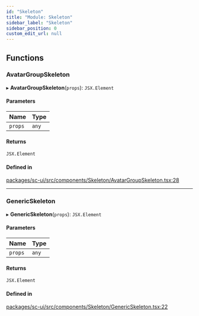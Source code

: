 ```yaml
---
id: "Skeleton"
title: "Module: Skeleton"
sidebar_label: "Skeleton"
sidebar_position: 0
custom_edit_url: null
---
```


## Functions

### AvatarGroupSkeleton

▸ **AvatarGroupSkeleton**(`props`): `JSX.Element`

#### Parameters

| Name | Type |
| :------ | :------ |
| `props` | `any` |

#### Returns

`JSX.Element`

#### Defined in

[packages/sc-ui/src/components/Skeleton/AvatarGroupSkeleton.tsx:28](https://github.com/selfcommunity/community-ui/blob/1eb776a/packages/sc-ui/src/components/Skeleton/AvatarGroupSkeleton.tsx#L28)

___

### GenericSkeleton

▸ **GenericSkeleton**(`props`): `JSX.Element`

#### Parameters

| Name | Type |
| :------ | :------ |
| `props` | `any` |

#### Returns

`JSX.Element`

#### Defined in

[packages/sc-ui/src/components/Skeleton/GenericSkeleton.tsx:22](https://github.com/selfcommunity/community-ui/blob/1eb776a/packages/sc-ui/src/components/Skeleton/GenericSkeleton.tsx#L22)
